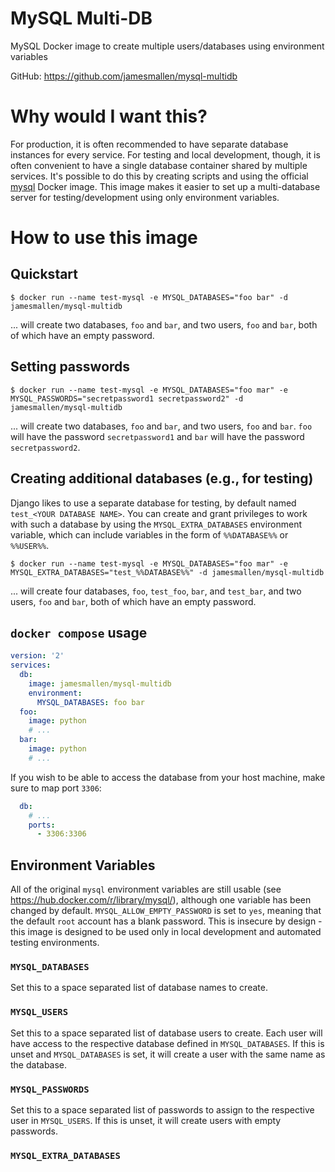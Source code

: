 # MySQL Multi-DB

MySQL Docker image to create multiple users/databases using environment variables

GitHub: https://github.com/jamesmallen/mysql-multidb

# Why would I want this?

For production, it is often recommended to have separate database instances for every service. For testing and local development, though, it is often convenient to have a single database container shared by multiple services. It's possible to do this by creating scripts and using the official [mysql](https://hub.docker.com/_/mysql/) Docker image. This image makes it easier to set up a multi-database server for testing/development using only environment variables.

# How to use this image

## Quickstart

```console
$ docker run --name test-mysql -e MYSQL_DATABASES="foo bar" -d jamesmallen/mysql-multidb
```

... will create two databases, `foo` and `bar`, and two users, `foo` and `bar`, both of which have an empty password.

## Setting passwords

```console
$ docker run --name test-mysql -e MYSQL_DATABASES="foo mar" -e MYSQL_PASSWORDS="secretpassword1 secretpassword2" -d jamesmallen/mysql-multidb
```

... will create two databases, `foo` and `bar`, and two users, `foo` and `bar`. `foo` will have the password `secretpassword1` and `bar` will have the password `secretpassword2`.

## Creating additional databases (e.g., for testing)

Django likes to use a separate database for testing, by default named `test_<YOUR DATABASE NAME>`. You can create and grant privileges to work with such a database by using the `MYSQL_EXTRA_DATABASES` environment variable, which can include variables in the form of `%%DATABASE%%` or `%%USER%%`.

```console
$ docker run --name test-mysql -e MYSQL_DATABASES="foo mar" -e MYSQL_EXTRA_DATABASES="test_%%DATABASE%%" -d jamesmallen/mysql-multidb
```
... will create four databases, `foo`, `test_foo`, `bar`, and `test_bar`, and two users, `foo` and `bar`, both of which have an empty password.


## `docker compose` usage

```yaml
version: '2'
services:
  db:
    image: jamesmallen/mysql-multidb
    environment:
      MYSQL_DATABASES: foo bar
  foo:
    image: python
    # ...
  bar:
    image: python
    # ...
```

If you wish to be able to access the database from your host machine, make sure to map port `3306`:

```yaml
  db:
    # ...
    ports:
      - 3306:3306
```

## Environment Variables

All of the original `mysql` environment variables are still usable (see https://hub.docker.com/r/library/mysql/), although one variable has been changed by default. `MYSQL_ALLOW_EMPTY_PASSWORD` is set to `yes`, meaning that the default `root` account has a blank password. This is insecure by design - this image is designed to be used only in local development and automated testing environments.

### `MYSQL_DATABASES`

Set this to a space separated list of database names to create.

### `MYSQL_USERS`

Set this to a space separated list of database users to create. Each user will have access to the respective database defined in `MYSQL_DATABASES`. If this is unset and `MYSQL_DATABASES` is set, it will create a user with the same name as the database.

### `MYSQL_PASSWORDS`

Set this to a space separated list of passwords to assign to the respective user in `MYSQL_USERS`. If this is unset, it will create users with empty passwords.

### `MYSQL_EXTRA_DATABASES`

